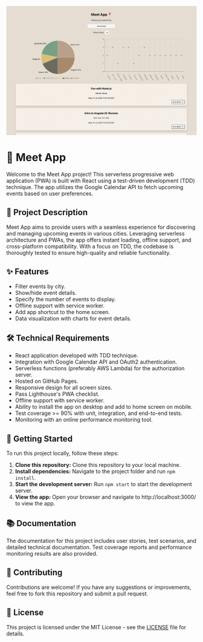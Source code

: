 <p align="center">
  <img src="img/meetapp.png" width="800" alt="Image">
</p>

# 📅 Meet App

Welcome to the Meet App project! This serverless progressive web application (PWA) is built with React using a test-driven development (TDD) technique. The app utilizes the Google Calendar API to fetch upcoming events based on user preferences.

## 📝 Project Description

Meet App aims to provide users with a seamless experience for discovering and managing upcoming events in various cities. Leveraging serverless architecture and PWAs, the app offers instant loading, offline support, and cross-platform compatibility. With a focus on TDD, the codebase is thoroughly tested to ensure high-quality and reliable functionality.

## ✨ Features

- Filter events by city.
- Show/hide event details.
- Specify the number of events to display.
- Offline support with service worker.
- Add app shortcut to the home screen.
- Data visualization with charts for event details.

## 🛠️ Technical Requirements

- React application developed with TDD technique.
- Integration with Google Calendar API and OAuth2 authentication.
- Serverless functions (preferably AWS Lambda) for the authorization server.
- Hosted on GitHub Pages.
- Responsive design for all screen sizes.
- Pass Lighthouse's PWA checklist.
- Offline support with service worker.
- Ability to install the app on desktop and add to home screen on mobile.
- Test coverage >= 90% with unit, integration, and end-to-end tests.
- Monitoring with an online performance monitoring tool.

## 🚀 Getting Started

To run this project locally, follow these steps:

1. **Clone this repository:** Clone this repository to your local machine.
2. **Install dependencies:** Navigate to the project folder and run `npm install`.
3. **Start the development server:** Run `npm start` to start the development server.
4. **View the app:** Open your browser and navigate to http://localhost:3000/ to view the app.

## 📚 Documentation

The documentation for this project includes user stories, test scenarios, and detailed technical documentation. Test coverage reports and performance monitoring results are also provided.

## 🤝 Contributing

Contributions are welcome! If you have any suggestions or improvements, feel free to fork this repository and submit a pull request.

## 📄 License

This project is licensed under the MIT License - see the [LICENSE](LICENSE) file for details.
